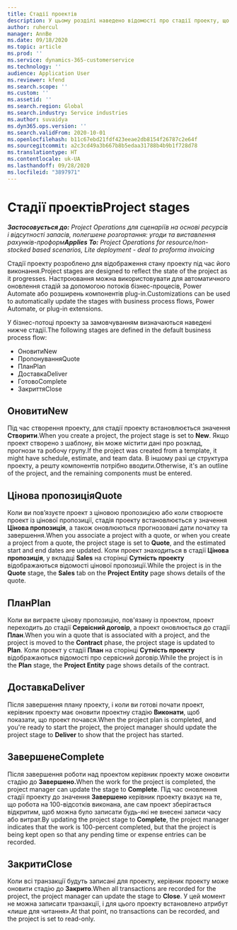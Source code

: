 ```yaml
---
title: Стадії проектів
description: У цьому розділі наведено відомості про стадії проекту, що доступні в Microsoft Dynamics Project Operations.
author: ruhercul
manager: AnnBe
ms.date: 09/18/2020
ms.topic: article
ms.prod: ''
ms.service: dynamics-365-customerservice
ms.technology: ''
audience: Application User
ms.reviewer: kfend
ms.search.scope: ''
ms.custom: ''
ms.assetid: ''
ms.search.region: Global
ms.search.industry: Service industries
ms.author: suvaidya
ms.dyn365.ops.version: ''
ms.search.validFrom: 2020-10-01
ms.openlocfilehash: b11c67ebd21fdf423eeae2db8154f26787c2e64f
ms.sourcegitcommit: a2c3cd49a3b667b8b5edaa31788b4b9b1f728d78
ms.translationtype: HT
ms.contentlocale: uk-UA
ms.lasthandoff: 09/28/2020
ms.locfileid: "3897971"
---
```

# <a name="project-stages"></a><span data-ttu-id="9fe8b-103">Стадії проектів</span><span class="sxs-lookup"><span data-stu-id="9fe8b-103">Project stages</span></span>

<span data-ttu-id="9fe8b-104">_**Застосовується до:** Project Operations для сценаріїв на основі ресурсів і відсутності запасів, полегшене розгортання: угоди та виставлення рахунків-проформ_</span><span class="sxs-lookup"><span data-stu-id="9fe8b-104">_**Applies To:** Project Operations for resource/non-stocked based scenarios, Lite deployment - deal to proforma invoicing_</span></span>

<span data-ttu-id="9fe8b-105">Стадії проекту розроблено для відображення стану проекту під час його виконання.</span><span class="sxs-lookup"><span data-stu-id="9fe8b-105">Project stages are designed to reflect the state of the project as it progresses.</span></span> <span data-ttu-id="9fe8b-106">Настроювання можна використовувати для автоматичного оновлення стадій за допомогою потоків бізнес-процесів, Power Automate або розширень компонентів plug-in.</span><span class="sxs-lookup"><span data-stu-id="9fe8b-106">Customizations can be used to automatically update the stages with business process flows, Power Automate, or plug-in extensions.</span></span>

<span data-ttu-id="9fe8b-107">У бізнес-потоці проекту за замовчуванням визначаються наведені нижче стадії.</span><span class="sxs-lookup"><span data-stu-id="9fe8b-107">The following stages are defined in the default business process flow:</span></span>

- <span data-ttu-id="9fe8b-108">Оновити</span><span class="sxs-lookup"><span data-stu-id="9fe8b-108">New</span></span>
- <span data-ttu-id="9fe8b-109">Пропонування</span><span class="sxs-lookup"><span data-stu-id="9fe8b-109">Quote</span></span>
- <span data-ttu-id="9fe8b-110">План</span><span class="sxs-lookup"><span data-stu-id="9fe8b-110">Plan</span></span>
- <span data-ttu-id="9fe8b-111">Доставка</span><span class="sxs-lookup"><span data-stu-id="9fe8b-111">Deliver</span></span>
- <span data-ttu-id="9fe8b-112">Готово</span><span class="sxs-lookup"><span data-stu-id="9fe8b-112">Complete</span></span>
- <span data-ttu-id="9fe8b-113">Закриття</span><span class="sxs-lookup"><span data-stu-id="9fe8b-113">Close</span></span> 

## <a name="new"></a><span data-ttu-id="9fe8b-114">Оновити</span><span class="sxs-lookup"><span data-stu-id="9fe8b-114">New</span></span>

<span data-ttu-id="9fe8b-115">Під час створення проекту, для стадії проекту встановлюється значення **Створити**.</span><span class="sxs-lookup"><span data-stu-id="9fe8b-115">When you create a project, the project stage is set to **New**.</span></span> <span data-ttu-id="9fe8b-116">Якщо проект створено з шаблону, він може містити дані про розклад, прогнози та робочу групу.</span><span class="sxs-lookup"><span data-stu-id="9fe8b-116">If the project was created from a template, it might have schedule, estimate, and team data.</span></span> <span data-ttu-id="9fe8b-117">В іншому разі це структура проекту, а решту компонентів потрібно вводити.</span><span class="sxs-lookup"><span data-stu-id="9fe8b-117">Otherwise, it's an outline of the project, and the remaining components must be entered.</span></span>

## <a name="quote"></a><span data-ttu-id="9fe8b-118">Цінова пропозиція</span><span class="sxs-lookup"><span data-stu-id="9fe8b-118">Quote</span></span>

<span data-ttu-id="9fe8b-119">Коли ви пов’язуєте проект з ціновою пропозицією або коли створюєте проект із цінової пропозиції, стадія проекту встановлюється у значення **Цінова пропозиція**, а також оновлюються прогнозовані дати початку та завершення.</span><span class="sxs-lookup"><span data-stu-id="9fe8b-119">When you associate a project with a quote, or when you create a project from a quote, the project stage is set to **Quote**, and the estimated start and end dates are updated.</span></span> <span data-ttu-id="9fe8b-120">Коли проект знаходиться в стадії **Цінова пропозиція**, у вкладці **Sales** на сторінці **Сутність проекту** відображаються відомості цінової пропозиції.</span><span class="sxs-lookup"><span data-stu-id="9fe8b-120">While the project is in the **Quote** stage, the **Sales** tab on the **Project Entity** page shows details of the quote.</span></span>

## <a name="plan"></a><span data-ttu-id="9fe8b-121">План</span><span class="sxs-lookup"><span data-stu-id="9fe8b-121">Plan</span></span>

<span data-ttu-id="9fe8b-122">Коли ви виграєте цінову пропозицію, пов'язану із проектом, проект переходить до стадії **Сервісний договір**, а проект оновлюється до стадії **План**.</span><span class="sxs-lookup"><span data-stu-id="9fe8b-122">When you win a quote that is associated with a project, and the project is moved to the **Contract** phase, the project stage is updated to **Plan**.</span></span> <span data-ttu-id="9fe8b-123">Коли проект у стадії **План** на сторінці **Сутність проекту** відображаються відомості про сервісний договір.</span><span class="sxs-lookup"><span data-stu-id="9fe8b-123">While the project is in the **Plan** stage, the **Project Entity** page shows details of the contract.</span></span>

## <a name="deliver"></a><span data-ttu-id="9fe8b-124">Доставка</span><span class="sxs-lookup"><span data-stu-id="9fe8b-124">Deliver</span></span>

<span data-ttu-id="9fe8b-125">Після завершення плану проекту, і коли ви готові почати проект, керівник проекту має оновити проектну стадію **Виконати**, щоб показати, що проект почався.</span><span class="sxs-lookup"><span data-stu-id="9fe8b-125">When the project plan is completed, and you're ready to start the project, the project manager should update the project stage to **Deliver** to show that the project has started.</span></span>

## <a name="complete"></a><span data-ttu-id="9fe8b-126">Завершене</span><span class="sxs-lookup"><span data-stu-id="9fe8b-126">Complete</span></span> 

<span data-ttu-id="9fe8b-127">Після завершення роботи над проектом керівник проекту може оновити стадію до **Завершено.**</span><span class="sxs-lookup"><span data-stu-id="9fe8b-127">When the work for the project is completed, the project manager can update the stage to **Complete**.</span></span> <span data-ttu-id="9fe8b-128">Під час оновлення стадії проекту до значення **Завершено** керівник проекту вказує на те, що робота на 100-відсотків виконана, але сам проект зберігається відкритим, щоб можна було записати будь-які не внесені записи часу або витрат.</span><span class="sxs-lookup"><span data-stu-id="9fe8b-128">By updating the project stage to **Complete**, the project manager indicates that the work is 100-percent completed, but that the project is being kept open so that any pending time or expense entries can be recorded.</span></span>

## <a name="close"></a><span data-ttu-id="9fe8b-129">Закрити</span><span class="sxs-lookup"><span data-stu-id="9fe8b-129">Close</span></span>

<span data-ttu-id="9fe8b-130">Коли всі транзакції будуть записані для проекту, керівник проекту може оновити стадію до **Закрито**.</span><span class="sxs-lookup"><span data-stu-id="9fe8b-130">When all transactions are recorded for the project, the project manager can update the stage to **Close**.</span></span> <span data-ttu-id="9fe8b-131">У цей момент не можна записати транзакції, і для цього проекту встановлено атрибут «лише для читання».</span><span class="sxs-lookup"><span data-stu-id="9fe8b-131">At that point, no transactions can be recorded, and the project is set to read-only.</span></span>

